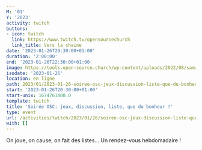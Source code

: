 ```yaml
---
M: '01'
Y: '2023'
activity: twitch
buttons:
- icon: twitch
  link: https://www.twitch.tv/opensourcechurch
  link_title: Vers la chaine
date: '2023-01-26T20:30:00+01:00'
duration: '2:00:00'
end: '2023-01-26T22:30:00+01:00'
image: https://tools.open-source.church/wp-content/uploads/2022/08/samantha-gades-LA6XfeVI5_c-unsplash-scaled.jpg
isodate: '2023-01-26'
location: en ligne
path: 2023/01/2023-01-26-soiree-osc-jeux-discussion-liste-que-du-bonheur.md
start: '2023-01-26T20:30:00+01:00'
start-unix: 1674761400.0
template: twitch
title: 'Soirée OSC: jeux, discussion, liste, que du bonheur !'
type: event
url: /activities/twitch/2023/01/26/soiree-osc-jeux-discussion-liste-que-du-bonheur
with: []
---
```

On joue, on cause, on fait des listes... Un rendez-vous hebdomadaire !